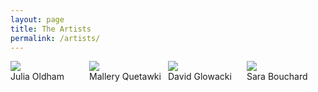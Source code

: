 ```yaml
---
layout: page
title: The Artists
permalink: /artists/
---
```

<style>
 .grid {
  display: flex;
 }
.col-1-2 {
  flex: 1;
}
.cole-1-2:last-child {
  margin-left: 20px;
}
</style>

<div class="grid">
    <div class="col-1-2">
       <div class="content">
           <img src="https://fluxnetart.github.io/images/Julia.jpg">
           	<figcaption>Julia Oldham</figcaption>
       </div>
    </div>
    <div class="col-1-2">
       <div class="content">
          <img src="https://fluxnetart.github.io/images/Mallery.png">
          <figcaption>Mallery Quetawki</figcaption>
       </div>
    </div>
    <div class="col-1-2">
       <div class="content">
          <img src="https://fluxnetart.github.io/images/Dave.jpg">
          <figcaption>David Glowacki</figcaption>
       </div>
    </div>
    <div class="col-1-2">
       <div class="content">
          <img src="https://fluxnetart.github.io/images/Sara.jpg">
          <figcaption>Sara Bouchard</figcaption>
       </div>
    </div>
</div>
